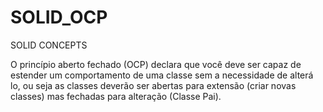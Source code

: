 # SOLID_OCP
SOLID CONCEPTS


O princípio aberto fechado (OCP) declara que você deve ser capaz de estender um comportamento de uma classe sem a necessidade de alterá lo,
ou seja as classes deverão ser abertas para extensão (criar novas classes) mas fechadas para alteração (Classe Pai).

